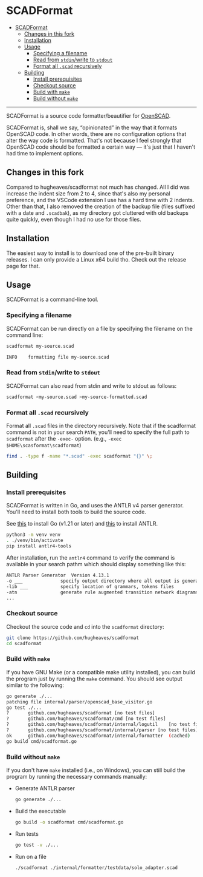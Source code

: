 # SCADFormat

- [SCADFormat](#scadformat)
  - [Changes in this fork](#changes-in-this-fork)
  - [Installation](#installation)
  - [Usage](#usage)
    - [Specifying a filename](#specifying-a-filename)
    - [Read from `stdin`/write to `stdout`](#read-from-stdinwrite-to-stdout)
    - [Format all `.scad` recursively](#format-all-scad-recursively)
  - [Building](#building)
    - [Install prerequisites](#install-prerequisites)
    - [Checkout source](#checkout-source)
    - [Build with `make`](#build-with-make)
    - [Build without `make`](#build-without-make)

---

SCADFormat is a source code formatter/beautifier for [OpenSCAD](https://openscad.org/).

SCADFormat is, shall we say, “opinionated” in the way that it formats OpenSCAD code. In other words, there are no configuration options that alter the way code is formatted. That's not because I feel strongly that OpenSCAD code should be formatted a certain way — it's just that I haven't had time to implement options.

## Changes in this fork

Compared to hugheaves/scadformat not much has changed. All I did was increase the indent size from 2 to 4, since that's also my personal preference, and the VSCode extension I use has a hard time with 2 indents. Other than that, I also removed the creation of the backup file (files suffixed with a date and `.scadbak`), as my directory got cluttered with old backups quite quickly, even though I had no use for those files.

## Installation

The easiest way to install is to download one of the pre-built binary releases. I can only provide a Linux x64 build tho. Check out the release page for that.

## Usage

SCADFormat is a command-line tool.

### Specifying a filename

SCADFormat can be run directly on a file by specifying the filename on the command line:

```bash
scadformat my-source.scad
```

```bash
INFO    formatting file my-source.scad
```

### Read from `stdin`/write to `stdout`

SCADFormat can also read from stdin and write to stdout as follows:

```bash
scadformat <my-source.scad >my-source-formatted.scad
```

### Format all `.scad` recursively

Format all `.scad` files in the directory recursively. Note that if the scadformat command is not in your search `PATH`, you'll need to specify the full path to `scadformat` after the `-exec-` option. (e.g., `-exec $HOME\scasformat\scadformat`)

```bash
find . -type f -name "*.scad" -exec scadformat "{}" \;
```

## Building

### Install prerequisites

SCADFormat is written in Go, and uses the ANTLR v4 parser generator. You'll need to install both tools to build the source code.

See [this](https://go.dev/doc/install) to install Go (v1.21 or later) and [this](https://github.com/antlr/antlr4/blob/master/doc/getting-started.md) to install ANTLR.

```bash
python3 -m venv venv
. ./venv/bin/activate
pip install antlr4-tools
```

After installation, run the `antlr4` command to verify the command is available in your search pathm which should display something like this:

```bash
ANTLR Parser Generator  Version 4.13.1
-o ___              specify output directory where all output is generated
-lib ___            specify location of grammars, tokens files
-atn                generate rule augmented transition network diagrams
...
```

### Checkout source

Checkout the source code and `cd` into the `scadformat` directory:

```bash
git clone https://github.com/hugheaves/scadformat
cd scadformat
```

### Build with `make`

If you have GNU Make (or a compatible make utility installed), you can build the program just by running the `make` command. You should see output similar to the following:

```bash
go generate ./...
patching file internal/parser/openscad_base_visitor.go
go test ./...
?       github.com/hugheaves/scadformat [no test files]
?       github.com/hugheaves/scadformat/cmd [no test files]
?       github.com/hugheaves/scadformat/internal/logutil    [no test files]
?       github.com/hugheaves/scadformat/internal/parser [no test files]
ok      github.com/hugheaves/scadformat/internal/formatter  (cached)
go build cmd/scadformat.go
```

### Build without `make`

If you don't have `make` installed (i.e., on Windows), you can still build the program by running the necessary commands manually:

- Generate ANTLR parser
  
    ```bash
    go generate ./...
    ```

- Build the executable

    ```bash
    go build -o scadformat cmd/scadformat.go
    ```

- Run tests

    ```bash
    go test -v ./...
    ```

- Run on a file

    ```bash
    ./scadformat ./internal/formatter/testdata/solo_adapter.scad
    ```
